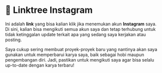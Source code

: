 # 📲 Linktree Instagram

Ini adalah **link** yang bisa kalian klik jika menemukan akun **Instagram** saya. Di sini, kalian bisa mengikuti semua akun saya dan tetap terhubung untuk tidak ketinggalan update terkait apa yang sedang saya kerjakan atau posting.

Saya cukup sering membuat proyek-proyek baru yang nantinya akan saya gunakan untuk memperbarui karya saya, baik sebagai hobi maupun pengembangan diri. Jadi, pastikan untuk mengikuti saya agar bisa selalu up-to-date dengan karya terbaru!
